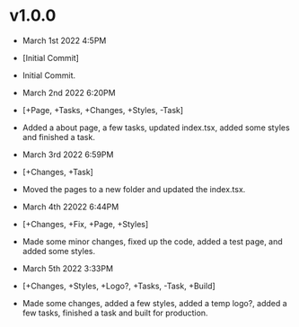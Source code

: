 # v1.0.0

- March 1st 2022 4:5PM
- [Initial Commit]
- Initial Commit.

- March 2nd 2022 6:20PM
- [+Page, +Tasks, +Changes, +Styles, -Task]
- Added a about page, a few tasks, updated index.tsx, added some styles and finished a task.

- March 3rd 2022 6:59PM
- [+Changes, +Task]
- Moved the pages to a new folder and updated the index.tsx.

- March 4th 22022 6:44PM
- [+Changes, +Fix, +Page, +Styles]
- Made some minor changes, fixed up the code, added a test page, and added some styles.

- March 5th 2022 3:33PM
- [+Changes, +Styles, +Logo?, +Tasks, -Task, +Build]
- Made some changes, added a few styles, added a temp logo?, added a few tasks, finished a task and built for production.
